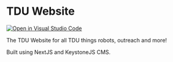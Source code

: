 # TDU Website
[![Open in Visual Studio Code](https://open.vscode.dev/badges/open-in-vscode.svg)](https://open.vscode.dev/sebasptsch/NextBlog)

The TDU Website for all TDU things robots, outreach and more!

Built using NextJS and KeystoneJS CMS.
